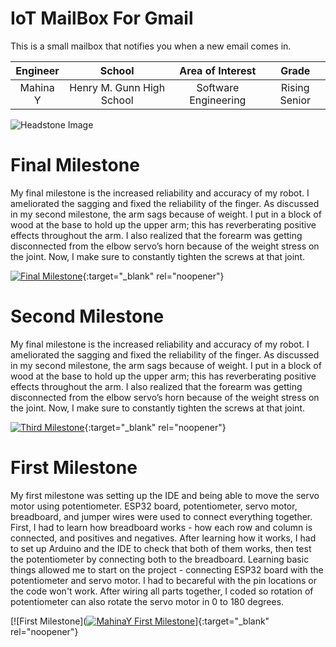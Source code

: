 ﻿#  IoT MailBox For Gmail
This is a small mailbox that notifies you when a new email comes in. 

| **Engineer** | **School** | **Area of Interest** | **Grade** |
|:--:|:--:|:--:|:--:|
| Mahina Y | Henry M. Gunn High School | Software Engineering | Rising Senior

![Headstone Image](https://bluestampengineering.com/wp-content/uploads/2016/05/improve.jpg)
  
# Final Milestone
My final milestone is the increased reliability and accuracy of my robot. I ameliorated the sagging and fixed the reliability of the finger. As discussed in my second milestone, the arm sags because of weight. I put in a block of wood at the base to hold up the upper arm; this has reverberating positive effects throughout the arm. I also realized that the forearm was getting disconnected from the elbow servo’s horn because of the weight stress on the joint. Now, I make sure to constantly tighten the screws at that joint. 

[![Final Milestone](https://res.cloudinary.com/marcomontalbano/image/upload/v1612573869/video_to_markdown/images/youtube--F7M7imOVGug-c05b58ac6eb4c4700831b2b3070cd403.jpg )](https://www.youtube.com/watch?v=F7M7imOVGug&feature=emb_logo "Final Milestone"){:target="_blank" rel="noopener"}

# Second Milestone
My final milestone is the increased reliability and accuracy of my robot. I ameliorated the sagging and fixed the reliability of the finger. As discussed in my second milestone, the arm sags because of weight. I put in a block of wood at the base to hold up the upper arm; this has reverberating positive effects throughout the arm. I also realized that the forearm was getting disconnected from the elbow servo’s horn because of the weight stress on the joint. Now, I make sure to constantly tighten the screws at that joint.

[![Third Milestone](https://res.cloudinary.com/marcomontalbano/image/upload/v1612574014/video_to_markdown/images/youtube--y3VAmNlER5Y-c05b58ac6eb4c4700831b2b3070cd403.jpg)](https://www.youtube.com/watch?v=y3VAmNlER5Y&feature=emb_logo "Second Milestone"){:target="_blank" rel="noopener"}
# First Milestone
  
My first milestone was setting up the IDE and being able to move the servo motor using potentiometer. ESP32 board, potentiometer, servo motor, breadboard, and jumper wires were used to connect everything together. First, I had to learn how breadboard works - how each row and column is connected, and positives and negatives. After learning how it works, I had to set up Arduino and the IDE to check that both of them works, then test the potentiometer by connecting both to the breadboard. Learning basic things allowed me to start on the project - connecting ESP32 board with the potentiometer and servo motor. I had to becareful with the pin locations or the code won't work. After wiring all parts together, I coded so rotation of potentiometer can also rotate the servo motor in 0 to 180 degrees.

[![First Milestone]([![MahinaY First Milestone](https://res.cloudinary.com/marcomontalbano/image/upload/v1655731055/video_to_markdown/images/youtube--DDHCa8hdSxY-c05b58ac6eb4c4700831b2b3070cd403.jpg)](https://www.youtube.com/watch?v=DDHCa8hdSxY&list=PLe-u_DjFx7eujQBN2E6SXTYd1A-A5wa6Z&index=12&ab_channel=BlueStampEng "MahinaY First Milestone")]{:target="_blank" rel="noopener"}
